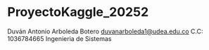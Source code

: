 # ProyectoKaggle_20252

Duván Antonio Arboleda Botero
duvanarboleda1@udea.edu.co
C.C: 1036784665
Ingenieria de Sistemas 
